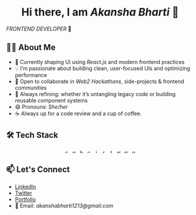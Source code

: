 <div align="center">

# Hi there, I am _Akansha Bharti_ 👋
</div>

_FRONTEND DEVELOPER_ 🚀

## 👩‍💻 About Me
- 🔭 Currently shaping UI using _React.js_ and modern frontend practices
- 💡 I’m passionate about building clean, user-focused UIs and optimizing performance
- 👯 Open to collaborate in _Web2 Hackathons_, side-projects & frontend communities
- 🎯 Always refining: whether it’s untangling legacy code or building reusable component systems
- 😄 Pronouns: _She/her_
- ☕ Always up for a code review and a cup of coffee.


## 🛠️ Tech Stack
<div align="center" style="display: flex; flex-wrap: wrap; gap: 10px; justify-content: center;">
  <img height="10" src="https://cdn.jsdelivr.net/gh/devicons/devicon/icons/cplusplus/cplusplus-original.svg" alt="cpp"/>
  <img height="10" src="https://cdn.jsdelivr.net/gh/devicons/devicon/icons/python/python-original.svg" alt="python"/>
  <img height="10" src="https://cdn.jsdelivr.net/gh/devicons/devicon/icons/html5/html5-original.svg" alt="html"/>
  <img height="10" src="https://cdn.jsdelivr.net/gh/devicons/devicon/icons/css3/css3-original.svg" alt="css"/>
  <img height="10" src="https://cdn.jsdelivr.net/gh/devicons/devicon/icons/javascript/javascript-original.svg" alt="javascript"/>
  <img height="10" src="https://cdn.jsdelivr.net/gh/devicons/devicon/icons/react/react-original.svg" alt="reactJS"/>
  <img height="10" src="https://cdn.jsdelivr.net/gh/devicons/devicon/icons/tailwindcss/tailwindcss-plain.svg" alt="tailwindcss"/>
  <img height="10" src="https://cdn.jsdelivr.net/gh/devicons/devicon/icons/materialui/materialui-original.svg" alt="materialui"/>
  <img height="10" src="https://cdn.jsdelivr.net/gh/devicons/devicon/icons/mysql/mysql-original.svg" alt="mysql"/>
  <img height="10" src="https://cdn.jsdelivr.net/gh/devicons/devicon/icons/github/github-original.svg" alt="git"/>
</div>



## 📫 Let's Connect
- [LinkedIn](https://www.linkedin.com/in/akansha-bharti/)  
- [Twitter](https://x.com/Akansha_1213)
- [Portfolio](https://akansha-bharti.netlify.app/)
- 📧 Email: _akanshabharti1213@gmail.com_








